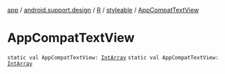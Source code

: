 [app](../../../index.md) / [android.support.design](../../index.md) / [R](../index.md) / [styleable](index.md) / [AppCompatTextView](./-app-compat-text-view.md)

# AppCompatTextView

`static val AppCompatTextView: `[`IntArray`](https://kotlinlang.org/api/latest/jvm/stdlib/kotlin/-int-array/index.html)
`static val AppCompatTextView: `[`IntArray`](https://kotlinlang.org/api/latest/jvm/stdlib/kotlin/-int-array/index.html)